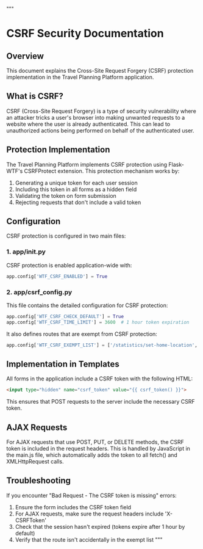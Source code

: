 """
# CSRF Security Documentation

## Overview

This document explains the Cross-Site Request Forgery (CSRF) protection implementation in the Travel Planning Platform application.

## What is CSRF?

CSRF (Cross-Site Request Forgery) is a type of security vulnerability where an attacker tricks a user's browser into making unwanted requests to a website where the user is already authenticated. This can lead to unauthorized actions being performed on behalf of the authenticated user.

## Protection Implementation

The Travel Planning Platform implements CSRF protection using Flask-WTF's CSRFProtect extension. This protection mechanism works by:

1. Generating a unique token for each user session
2. Including this token in all forms as a hidden field
3. Validating the token on form submission
4. Rejecting requests that don't include a valid token

## Configuration

CSRF protection is configured in two main files:

### 1. app/__init__.py

CSRF protection is enabled application-wide with:

```python
app.config['WTF_CSRF_ENABLED'] = True
```

### 2. app/csrf_config.py

This file contains the detailed configuration for CSRF protection:

```python
app.config['WTF_CSRF_CHECK_DEFAULT'] = True
app.config['WTF_CSRF_TIME_LIMIT'] = 3600  # 1 hour token expiration
```

It also defines routes that are exempt from CSRF protection:

```python
app.config['WTF_CSRF_EXEMPT_LIST'] = ['/statistics/set-home-location', '/statistics/validate-address']
```

## Implementation in Templates

All forms in the application include a CSRF token with the following HTML:

```html
<input type="hidden" name="csrf_token" value="{{ csrf_token() }}">
```

This ensures that POST requests to the server include the necessary CSRF token.

## AJAX Requests

For AJAX requests that use POST, PUT, or DELETE methods, the CSRF token is included in the request headers. This is handled by JavaScript in the main.js file, which automatically adds the token to all fetch() and XMLHttpRequest calls.

## Troubleshooting

If you encounter "Bad Request - The CSRF token is missing" errors:

1. Ensure the form includes the CSRF token field
2. For AJAX requests, make sure the request headers include 'X-CSRFToken'
3. Check that the session hasn't expired (tokens expire after 1 hour by default)
4. Verify that the route isn't accidentally in the exempt list
"""